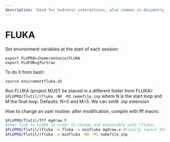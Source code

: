```yaml
---
description: 'Used for hadronic interactinos, also common in dosimetry studies'
---
```


# FLUKA

Set environment variables at the start of each session:

`export FLUPRO=/home/antonio/FLUKA`  
`export FLUFOR=gfortran`

To do it from bash:

`source enviromentfluka.sh`

Run FLUKA \(project MUST be placed in a different folder from FLUKA\): `$FLUPRO/flutil/rfluka -N0 -M1 nomefile.inp` where N is the start loop and M the final loop. Defaults: N=0 and M=5. We can omitt .inp estension

How to change an user routine: after modification, compile with fff macro:

```bash
$FLUPRO/flutil/fff mgdraw.f
#then link to FLUKA in order to change and executable with lfluka:
$FLUPRO/flutil/lfluka -m fluka -o miofluka mgdraw.o #Finally launch the executable:
$FLUPRO/flutil/rfluka -e miofluka -N0 -M1 nomefile.inp 
```

 

